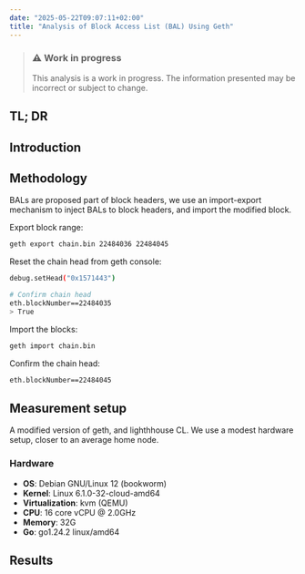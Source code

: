 ```yaml
---
date: "2025-05-22T09:07:11+02:00"
title: "Analysis of Block Access List (BAL) Using Geth"
---
```


> ### ⚠️ Work in progress
> This analysis is a work in progress. The information presented may be incorrect or subject to change.

## TL; DR

## Introduction

## Methodology
BALs are proposed part of block headers, we use an import-export mechanism to inject BALs to block headers,
and import the modified block.

Export block range:

```sh
geth export chain.bin 22484036 22484045
```

Reset the chain head from geth console:

```sh
debug.setHead("0x1571443")

# Confirm chain head
eth.blockNumber==22484035
> True
```

Import the blocks:

```sh
geth import chain.bin
```

Confirm the chain head:
```sh
eth.blockNumber==22484045
```

## Measurement setup
A modified version of geth, and lighthhouse CL. We use a modest hardware setup, closer
to an average home node.

### Hardware
- **OS**: Debian GNU/Linux 12 (bookworm)
- **Kernel**: Linux 6.1.0-32-cloud-amd64
- **Virtualization**: kvm (QEMU)
- **CPU**: 16 core vCPU @ 2.0GHz
- **Memory**: 32G
- **Go**: go1.24.2 linux/amd64

## Results
